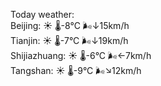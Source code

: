 Today weather:  
Beijing: ☀️   🌡️-8°C 🌬️↓15km/h  
Tianjin: ☀️   🌡️-7°C 🌬️↓19km/h  
Shijiazhuang: ☀️   🌡️-6°C 🌬️←7km/h  
Tangshan: ☀️   🌡️-9°C 🌬️↘12km/h  
